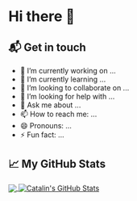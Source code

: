 # Hi there 👋

## 📬 Get in touch
- 🔭 I’m currently working on ...
- 🌱 I’m currently learning ...
- 👯 I’m looking to collaborate on ...
- 🤔 I’m looking for help with ...
- 💬 Ask me about ...
- 📫 How to reach me: ...
- 😄 Pronouns: ...
- ⚡ Fun fact: ...


## &#x1f4c8; My GitHub Stats

<a href="https://github.com/notTyche/notTyche/">
  <img align="center" src="https://github-readme-stats.vercel.app/api/top-langs/?username=notTyche&hide=java,html&title_color=ffffff&text_color=c9cacc&icon_color=2bbc8a&bg_color=1d1f21" />
</a>

<a href="https://github.com/notTyche/notTyche">
  <img align="center" src="https://github-readme-stats.vercel.app/api?username=notTyche&show_icons=true&line_height=27&count_private=true&title_color=ffffff&text_color=c9cacc&icon_color=2bbc8a&bg_color=1d1f21" alt="Catalin's GitHub Stats" />
</a>
